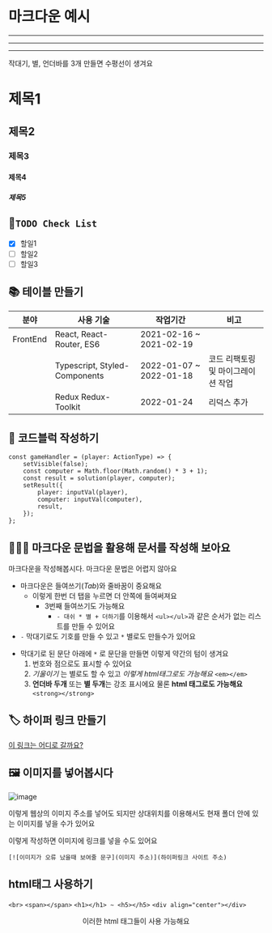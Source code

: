 # 마크다운 예시

---
***
___

작대기, 별, 언더바를 3개 만들면 수평선이 생겨요

# 제목1
## 제목2
### 제목3
#### 제목4
##### 제목5

## 📌`TODO Check List`
- [x] 할일1
- [ ] 할일2
- [ ] 할일3

## 📚 테이블 만들기
| 분야           | 사용 기술                               |작업기간                | 비고 |
| -------------- | -------------------------------------- |----------------------------------- |-------------------------|
| FrontEnd       | React, React-Router, ES6 | 2021-02-16 ~ 2021-02-19 ||
|                | Typescript, Styled-Components  | 2022-01-07 ~ 2022-01-18 | 코드 리팩토링 및 마이그레이션 작업|
|                | Redux Redux-Toolkit | 2022-01-24 | 리덕스 추가 |

## 📝 코드블럭 작성하기
```
const gameHandler = (player: ActionType) => {
	setVisible(false);
	const computer = Math.floor(Math.random() * 3 + 1);
	const result = solution(player, computer);
	setResult({
		player: inputVal(player),
		computer: inputVal(computer),
		result,
	});
};
```

## 🙆🏻‍♀️ 마크다운 문법을 활용해 문서를 작성해 보아요

마크다운을 작성해봅시다. 마크다운 문법은 어렵지 않아요

- 마크다운은 들여쓰기(*Tab*)와  줄바꿈이 중요해요
    - 이렇게 한번 더 탭을 누르면 더 안쪽에 들여써져요
        - 3번째 들여쓰기도 가능해요
            + `- 대쉬 * 별 + 더하기`를 이용해서 `<ul></ul>`과 같은 순서가 없는 리스트를 만들 수 있어요
- `-` 막대기로도 기호를 만들 수 있고 `*` 별로도 만들수가 있어요
* 막대기로 된 문단 아래에 `*` 로 문단을 만들면 이렇게 약간의 텀이 생겨요
    1. 번호와 점으로도 표시할 수 있어요
    2. *기울이기* 는 별로도 할 수 있고 <em>이렇게 html태그로도 가능해요</em> `<em></em>`
    3. __언더바 두개__ 또는 **별 두개**는 강조 표시에요 물론 <strong>html 태그로도 가능해요</strong> `<strong></strong>`

## 🏷 하이퍼 링크 만들기
[이 링크는 어디로 갈까요?](https://www.youtube.com/watch?v=YmDMhcIfBdY)

## 🖼 이미지를 넣어봅시다

![image](https://avatars.githubusercontent.com/u/68390715?v=4)

이렇게 웹상의 이미지 주소를 넣어도 되지만 상대위치를 이용해서도 현재 폴더 안에 있는 이미지를 넣을 수가 있어요

이렇게 작성하면 이미지에 링크를 넣을 수도 있어요
```
[![이미지가 오류 났을때 보여줄 문구](이미지 주소)](하이퍼링크 사이트 주소)
```

## html태그 사용하기
<span>`<br>`</span>
<span>`<span></span>`</span>
<span>`<h1></h1> ~ <h5></h5>`</span>
<span>`<div align="center"></div>`</span>
<div align="center">
이러한 html 태그들이 사용 가능해요
</div>

<br/>
<br/>
<br/>
